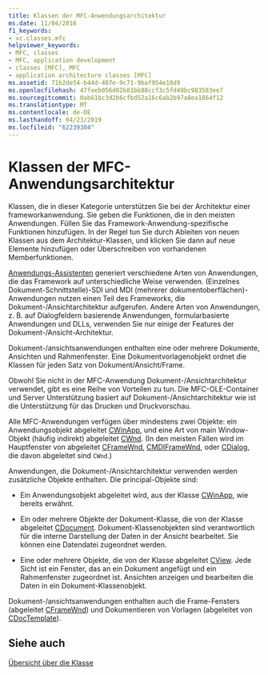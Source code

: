 ```yaml
---
title: Klassen der MFC-Anwendungsarchitektur
ms.date: 11/04/2016
f1_keywords:
- vc.classes.mfc
helpviewer_keywords:
- MFC, classes
- MFC, application development
- classes [MFC], MFC
- application architecture classes [MFC]
ms.assetid: 71b2de54-b44d-407e-9c71-9baf954e18d9
ms.openlocfilehash: 47feeb056d02b81bb88ccf3c5fd49bc983583ee7
ms.sourcegitcommit: 0ab61bc3d2b6cfbd52a16c6ab2b97a8ea1864f12
ms.translationtype: MT
ms.contentlocale: de-DE
ms.lasthandoff: 04/23/2019
ms.locfileid: "62239304"
---
```

# <a name="mfc-application-architecture-classes"></a>Klassen der MFC-Anwendungsarchitektur

Klassen, die in dieser Kategorie unterstützen Sie bei der Architektur einer frameworkanwendung. Sie geben die Funktionen, die in den meisten Anwendungen. Füllen Sie das Framework-Anwendung-spezifische Funktionen hinzufügen. In der Regel tun Sie durch Ableiten von neuen Klassen aus dem Architektur-Klassen, und klicken Sie dann auf neue Elemente hinzufügen oder Überschreiben von vorhandenen Memberfunktionen.

[Anwendungs-Assistenten](../mfc/reference/mfc-application-wizard.md) generiert verschiedene Arten von Anwendungen, die das Framework auf unterschiedliche Weise verwenden. (Einzelnes Dokument-Schnittstelle)-SDI und MDI (mehrerer dokumentoberflächen)-Anwendungen nutzen einen Teil des Frameworks, die Dokument-/Ansichtarchitektur aufgerufen. Andere Arten von Anwendungen, z. B. auf Dialogfeldern basierende Anwendungen, formularbasierte Anwendungen und DLLs, verwenden Sie nur einige der Features der Dokument-/Ansicht-Architektur.

Dokument-/ansichtsanwendungen enthalten eine oder mehrere Dokumente, Ansichten und Rahmenfenster. Eine Dokumentvorlagenobjekt ordnet die Klassen für jeden Satz von Dokument/Ansicht/Frame.

Obwohl Sie nicht in der MFC-Anwendung Dokument-/Ansichtarchitektur verwendet, gibt es eine Reihe von Vorteilen zu tun. Die MFC-OLE-Container und Server Unterstützung basiert auf Dokument-/Ansichtarchitektur wie ist die Unterstützung für das Drucken und Druckvorschau.

Alle MFC-Anwendungen verfügen über mindestens zwei Objekte: ein Anwendungsobjekt abgeleitet [CWinApp](../mfc/reference/cwinapp-class.md), und eine Art von main Window-Objekt (häufig indirekt) abgeleitet [CWnd](../mfc/reference/cwnd-class.md). (In den meisten Fällen wird im Hauptfenster von abgeleitet [CFrameWnd](../mfc/reference/cframewnd-class.md), [CMDIFrameWnd](../mfc/reference/cmdiframewnd-class.md), oder [CDialog](../mfc/reference/cdialog-class.md), die davon abgeleitet sind `CWnd`.)

Anwendungen, die Dokument-/Ansichtarchitektur verwenden werden zusätzliche Objekte enthalten. Die principal-Objekte sind:

- Ein Anwendungsobjekt abgeleitet wird, aus der Klasse [CWinApp](../mfc/reference/cwinapp-class.md), wie bereits erwähnt.

- Ein oder mehrere Objekte der Dokument-Klasse, die von der Klasse abgeleitet [CDocument](../mfc/reference/cdocument-class.md). Dokument-Klassenobjekten sind verantwortlich für die interne Darstellung der Daten in der Ansicht bearbeitet. Sie können eine Datendatei zugeordnet werden.

- Eine oder mehrere Objekte, die von der Klasse abgeleitet [CView](../mfc/reference/cview-class.md). Jede Sicht ist ein Fenster, das an ein Dokument angefügt und ein Rahmenfenster zugeordnet ist. Ansichten anzeigen und bearbeiten die Daten in ein Dokument-Klassenobjekt.

Dokument-/ansichtsanwendungen enthalten auch die Frame-Fensters (abgeleitet [CFrameWnd](../mfc/reference/cframewnd-class.md)) und Dokumentieren von Vorlagen (abgeleitet von [CDocTemplate](../mfc/reference/cdoctemplate-class.md)).

## <a name="see-also"></a>Siehe auch

[Übersicht über die Klasse](../mfc/class-library-overview.md)
